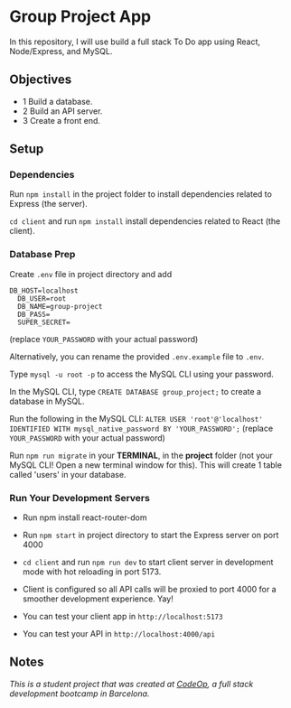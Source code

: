 # Group Project App

In this repository, I will use build a full stack To Do app using React, Node/Express, and MySQL.

## Objectives

- 1 Build a database.
- 2 Build an API server.
- 3 Create a front end.

## Setup

### Dependencies

Run `npm install` in the project folder to install dependencies related to Express (the server).

`cd client` and run `npm install` install dependencies related to React (the client).

### Database Prep

Create `.env` file in project directory and add

```
DB_HOST=localhost
  DB_USER=root
  DB_NAME=group-project
  DB_PASS=
  SUPER_SECRET=
```

(replace `YOUR_PASSWORD` with your actual password)

Alternatively, you can rename the provided `.env.example` file to `.env`.

Type `mysql -u root -p` to access the MySQL CLI using your password.

In the MySQL CLI, type `CREATE DATABASE group_project;` to create a database in MySQL.

Run the following in the MySQL CLI: `ALTER USER 'root'@'localhost' IDENTIFIED WITH mysql_native_password BY 'YOUR_PASSWORD';` (replace `YOUR_PASSWORD` with your actual password)

Run `npm run migrate` in your **TERMINAL**, in the **project** folder (not your MySQL CLI! Open a new terminal window for this). This will create 1 table called 'users' in your database.

### Run Your Development Servers

- Run npm install react-router-dom



- Run `npm start` in project directory to start the Express server on port 4000
- `cd client` and run `npm run dev` to start client server in development mode with hot reloading in port 5173.
- Client is configured so all API calls will be proxied to port 4000 for a smoother development experience. Yay!
- You can test your client app in `http://localhost:5173`
- You can test your API in `http://localhost:4000/api`

## Notes

_This is a student project that was created at [CodeOp](http://CodeOp.tech), a full stack development bootcamp in Barcelona._
